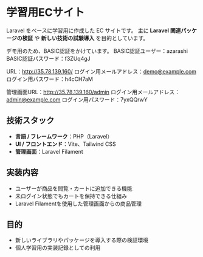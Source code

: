 # 学習用ECサイト

Laravel をベースに学習用に作成した EC サイトです。
主に **Laravel 関連パッケージの検証** や **新しい技術の試験導入** を目的としています。

デモ用のため、BASIC認証をかけています。
BASIC認証ユーザー：azarashi
BASIC認証パスワード：f3ZUq4gJ

URL：http://35.78.139.160/
ログイン用メールアドレス：demo@example.com
ログイン用パスワード：h4cCH7aM

管理画面URL：http://35.78.139.160/admin
ログイン用メールアドレス：admin@example.com
ログイン用パスワード：7yxQQrwY

## 技術スタック

- **言語 / フレームワーク**：PHP（Laravel）
- **UI / フロントエンド**：Vite、Tailwind CSS
- **管理画面**：Laravel Filament

## 実装内容

- ユーザーが商品を閲覧・カートに追加できる機能
- 未ログイン状態でもカートを保持できる仕組み
- Laravel Filamentを使用した管理画面からの商品管理

## 目的

- 新しいライブラリやパッケージを導入する際の検証環境
- 個人学習用の実装記録としての利用
